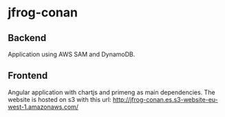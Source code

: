 # jfrog-conan

## Backend
Application using AWS SAM and DynamoDB. 

## Frontend

Angular application with chartjs and primeng as main dependencies.
The website is hosted on s3 with this url: http://jfrog-conan.es.s3-website-eu-west-1.amazonaws.com/ 

